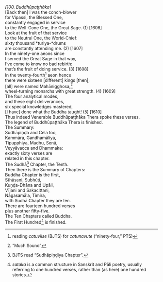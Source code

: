 *\[100. Buddhūpaṭṭhāka\]*  
\[Back then\] I was the conch-blower  
for Vipassi, the Blessed One,  
constantly engaged in service  
to the Well-Gone One, the Great Sage. (1) \[1606\]  
Look at the fruit of that service  
to the Neutral One, the World-Chief:  
sixty thousand *turiya-*drums  
are constantly attending me. (2) \[1607\]  
In the ninety-one aeons since  
I served the Great Sage in that way,  
I’ve come to know no bad rebirth:  
that’s the fruit of doing service. (3) \[1608\]  
In the twenty-fourth[^1] aeon hence  
there were sixteen \[different\] kings \[then\];  
\[all\] were named Mahānigghosa,[^2]  
wheel-turning monarchs with great strength. (4) \[1609\]  
The four analytical modes,  
and these eight deliverances,  
six special knowledges mastered,  
\[I have\] done what the Buddha taught! (5) \[1610\]  
Thus indeed Venerable Buddhūpaṭṭhāka Thera spoke these verses.  
The legend of Buddhūpaṭṭhāka Thera is finished.  
The Summary:  
Sudhāpiṇḍa and Cela too,  
Kammāra, Gandhamāliya,  
Tipupphiya, Madhu, Senā,  
Veyyāvacca and Dhammaka:  
exactly sixty verses are  
related in this chapter.  
The Sudhā[^3] Chapter, the Tenth.  
Then there is the Summary of Chapters:  
Buddha Chapter is the first,  
Sīhāsani, Subhūti,  
Kuṇḍa-Dhāna and Upāli,  
Vījani and Sakacittani,  
Nāgasamāla, Timira,  
with Sudhā Chapter they are ten.  
There are fourteen hundred verses  
plus another fifty-five.  
The Ten Chapters called Buddha.  
The First Hundred[^4] is finished.  
[^1]: reading *catuviise* (BJTS) for *catunavute* (“ninety-four,” PTS)  
[^2]: “Much Sound”  
[^3]: BJTS read “Sudhāpiṇḍiya Chapter”.  
[^4]: *sataka* is a common structure in Sanskrit and Pāli poetry,
    usually referring to one hundred verses, rather than (as here) one
    hundred stories.
